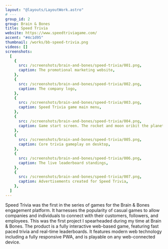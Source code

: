 ```yaml
---
layout: "@layouts/LayoutWork.astro"
# ---
group_id: 2
group: Brain & Bones
title: Speed Trivia
website: https://www.speedtriviagame.com/
accent: "#4c1d95"
thumbnail: /works/bb-speed-trivia.png
videos: []
screenshots:
  [
    {
      src: /screenshots/brain-and-bones/speed-trivia/001.png,
      caption: The promotional marketing website,
    },
    {
      src: /screenshots/brain-and-bones/speed-trivia/002.png,
      caption: The company logo,
    },
    {
      src: /screenshots/brain-and-bones/speed-trivia/003.png,
      caption: Speed Trivia game main menu,
    },
    {
      src: /screenshots/brain-and-bones/speed-trivia/004.png,
      caption: Game start screen. The rocket and moon oribit the planet!,
    },
    {
      src: /screenshots/brain-and-bones/speed-trivia/005.png,
      caption: Core trivia gameplay on desktop,
    },
    {
      src: /screenshots/brain-and-bones/speed-trivia/006.png,
      caption: The live leaderboard standings,
    },
    {
      src: /screenshots/brain-and-bones/speed-trivia/007.png,
      caption: Advertisements created for Speed Trivia,
    },
  ]
---
```


Speed Trivia was the first in the series of games for the Brain & Bones engagement platform. It harnesses the popularity of casual games to allow companies and individuals to connect with their customers, followers, and employees. This was the first project I spearheaded during my time at Brain & Bones. The product is a fully interactive web-based game, featuring fast paced trivia and real-time leaderboards. It features modern web technology including a fully responsive PWA, and is playable on any web-connected device.
